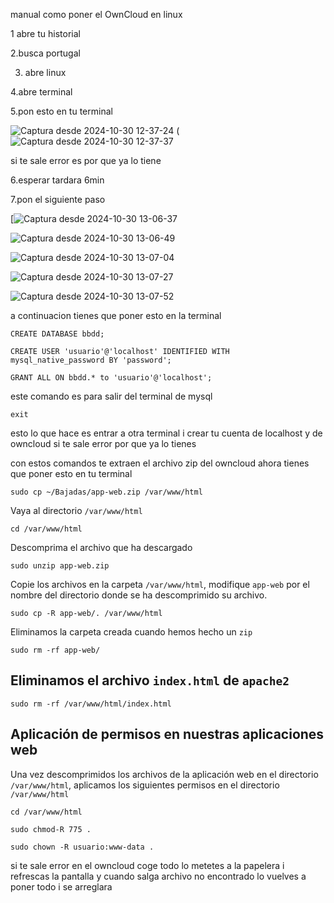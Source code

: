 manual como poner el OwnCloud en linux

1 abre tu historial

2.busca portugal

3. abre linux

4.abre terminal

5.pon esto en tu terminal

![Captura desde 2024-10-30 12-37-24](https://github.com/user-attachments/assets/87c3321c-8ad8-4f46-be68-b37e6c7ade41)
(![Captura desde 2024-10-30 12-37-37](https://github.com/user-attachments/assets/dcabf4f2-2287-4c88-a1fc-c21e8d48ae2a)

si te sale error es por que ya lo tiene

6.esperar tardara 6min

7.pon el siguiente paso

[![Captura desde 2024-10-30 13-06-37](https://github.com/user-attachments/assets/aad9c972-7e9f-4473-9787-9f166369bdca)

![Captura desde 2024-10-30 13-06-49](https://github.com/user-attachments/assets/85f96f5a-6cd8-4acf-adb7-9dd27e61ed20)

![Captura desde 2024-10-30 13-07-04](https://github.com/user-attachments/assets/43d24e89-abd8-4309-a16e-57628818d6b5)

![Captura desde 2024-10-30 13-07-27](https://github.com/user-attachments/assets/5d0019c4-930d-4dd6-8caa-78a8c794f853)

![Captura desde 2024-10-30 13-07-52](https://github.com/user-attachments/assets/6e445810-4768-479c-9f2d-dccf0c56739a)

a continuacion tienes que poner esto en la terminal

```console
CREATE DATABASE bbdd;
```

```console
CREATE USER 'usuario'@'localhost' IDENTIFIED WITH mysql_native_password BY 'password';
```

```console
GRANT ALL ON bbdd.* to 'usuario'@'localhost';
```
este comando es para salir del terminal de mysql
```console
exit
```

esto lo que hace es entrar a otra terminal i crear tu cuenta de localhost y de owncloud
si te sale error por que ya lo tienes

con estos comandos te extraen el archivo zip del owncloud 
ahora tienes que poner esto en tu terminal
```console
sudo cp ~/Bajadas/app-web.zip /var/www/html
```
Vaya al directorio `/var/www/html`
```console
cd /var/www/html
````
Descomprima el archivo que ha descargado
```console
sudo unzip app-web.zip
````
Copie los archivos en la carpeta `/var/www/html`, modifique `app-web` por el nombre del directorio donde se ha descomprimido su archivo.
```console
sudo cp -R app-web/. /var/www/html
````
Eliminamos la carpeta creada cuando hemos hecho un `zip`
```console
sudo rm -rf app-web/
````

## Eliminamos el archivo `index.html` de `apache2`
```console
sudo rm -rf /var/www/html/index.html
````


## Aplicación de permisos en nuestras aplicaciones web
Una vez descomprimidos los archivos de la aplicación web en el directorio `/var/www/html`, aplicamos los siguientes permisos en el directorio `/var/www/html`

```console
cd /var/www/html
````
```console
sudo chmod-R 775 .
````
```console
sudo chown -R usuario:www-data .
````

si te sale error en el owncloud coge todo lo metetes a la papelera i refrescas la pantalla y cuando salga archivo no encontrado lo vuelves a poner todo i se arreglara
